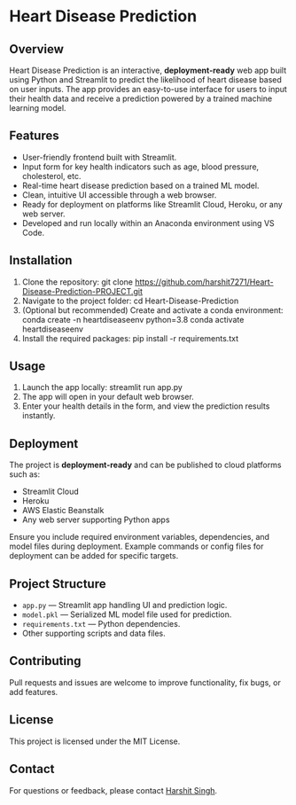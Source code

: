 # Heart Disease Prediction

## Overview
Heart Disease Prediction is an interactive, **deployment-ready** web app built using Python and Streamlit to predict the likelihood of heart disease based on user inputs. The app provides an easy-to-use interface for users to input their health data and receive a prediction powered by a trained machine learning model.

## Features
- User-friendly frontend built with Streamlit.
- Input form for key health indicators such as age, blood pressure, cholesterol, etc.
- Real-time heart disease prediction based on a trained ML model.
- Clean, intuitive UI accessible through a web browser.
- Ready for deployment on platforms like Streamlit Cloud, Heroku, or any web server.
- Developed and run locally within an Anaconda environment using VS Code.

## Installation

1. Clone the repository:
   git clone https://github.com/harshit7271/Heart-Disease-Prediction-PROJECT.git
2. Navigate to the project folder:
   cd Heart-Disease-Prediction
3. (Optional but recommended) Create and activate a conda environment:
    conda create -n heartdiseaseenv python=3.8
    conda activate heartdiseaseenv
4. Install the required packages:
   pip install -r requirements.txt

## Usage

1. Launch the app locally:
   streamlit run app.py
2. The app will open in your default web browser.
3. Enter your health details in the form, and view the prediction results instantly.

## Deployment

The project is **deployment-ready** and can be published to cloud platforms such as:

- Streamlit Cloud
- Heroku
- AWS Elastic Beanstalk
- Any web server supporting Python apps

Ensure you include required environment variables, dependencies, and model files during deployment. Example commands or config files for deployment can be added for specific targets.

## Project Structure

- `app.py` — Streamlit app handling UI and prediction logic.
- `model.pkl` — Serialized ML model file used for prediction.
- `requirements.txt` — Python dependencies.
- Other supporting scripts and data files.

## Contributing

Pull requests and issues are welcome to improve functionality, fix bugs, or add features.

## License

This project is licensed under the MIT License.

## Contact

For questions or feedback, please contact [Harshit Singh](harshitsingh05893312@gmail.com).
